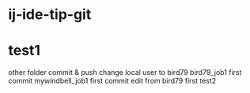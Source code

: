 # ij-ide-tip-git
# test1
other folder commit & push
change local user to bird79
bird79_job1 first commit
mywindbell_job1 first commit
edit from bird79
first
test2
